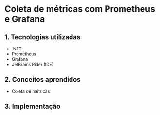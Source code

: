 # Coleta de métricas com Prometheus e Grafana
## 1. Tecnologias utilizadas
- .NET
- Prometheus
- Grafana
- JetBrains Rider (IDE)
##  2. Conceitos aprendidos
- Coleta de métricas
## 3. Implementação
